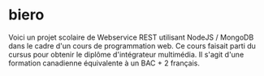 # biero

Voici un projet scolaire de Webservice REST utilisant NodeJS / MongoDB dans le cadre d'un cours de programmation web. Ce cours faisait parti du cursus pour obtenir le diplôme d'intégrateur multimédia. Il s'agit d'une formation canadienne équivalente à un BAC + 2 français.
